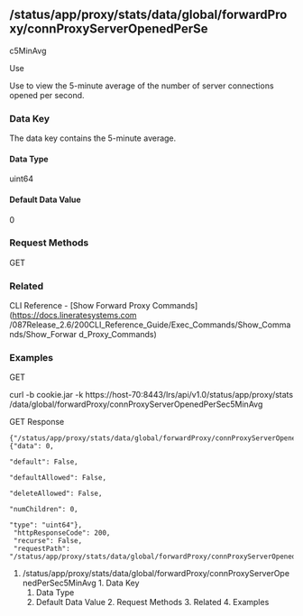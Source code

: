 ## /status/app/proxy/stats/data/global/forwardProxy/connProxyServerOpenedPerSe
c5MinAvg

Use

Use to view the 5-minute average of the number of server connections opened
per second.

### Data Key

The data key contains the 5-minute average.

#### Data Type

uint64

#### Default Data Value

0

### Request Methods

GET

### Related

CLI Reference - [Show Forward Proxy Commands](https://docs.lineratesystems.com
/087Release_2.6/200CLI_Reference_Guide/Exec_Commands/Show_Commands/Show_Forwar
d_Proxy_Commands)

### Examples

GET

curl -b cookie.jar -k https://host-70:8443/lrs/api/v1.0/status/app/proxy/stats
/data/global/forwardProxy/connProxyServerOpenedPerSec5MinAvg

GET Response

    
    
    {"/status/app/proxy/stats/data/global/forwardProxy/connProxyServerOpenedPerSec5MinAvg": {"data": 0,
                                                                                              "default": False,
                                                                                              "defaultAllowed": False,
                                                                                              "deleteAllowed": False,
                                                                                              "numChildren": 0,
                                                                                              "type": "uint64"},
     "httpResponseCode": 200,
     "recurse": False,
     "requestPath": "/status/app/proxy/stats/data/global/forwardProxy/connProxyServerOpenedPerSec5MinAvg"}
    

  1. /status/app/proxy/stats/data/global/forwardProxy/connProxyServerOpenedPerSec5MinAvg
    1. Data Key
      1. Data Type
      2. Default Data Value
    2. Request Methods
    3. Related
    4. Examples

